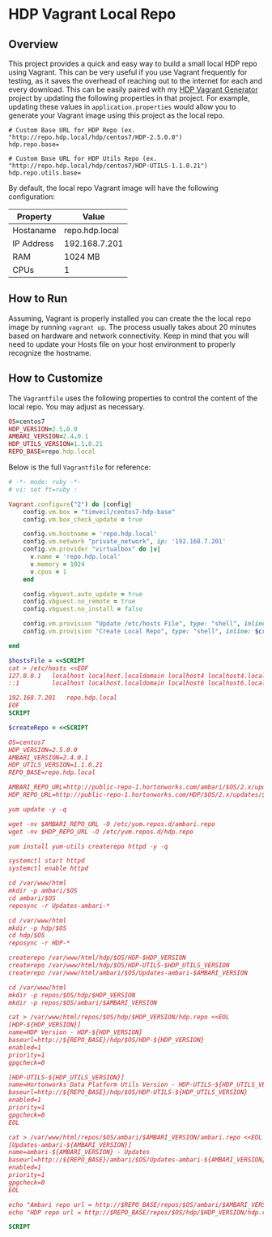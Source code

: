# HDP Vagrant Local Repo

## Overview
This project provides a quick and easy way to build a small local HDP repo using Vagrant.  This can be very useful if you use Vagrant frequently for testing, as it saves the overhead of reaching out to the internet for each and every download.  This can be easily paired with my [HDP Vagrant Generator](https://github.com/timveil/hdp-vagrant-generator) project by updating the following properties in that project.  For example, updating these values in `application.properties` would allow you to generate your Vagrant image using this project as the local repo.

```dosini
# Custom Base URL for HDP Repo (ex. "http://repo.hdp.local/hdp/centos7/HDP-2.5.0.0")
hdp.repo.base=

# Custom Base URL for HDP Utils Repo (ex. "http://repo.hdp.local/hdp/centos7/HDP-UTILS-1.1.0.21")
hdp.repo.utils.base=

```

By default, the local repo Vagrant image will have the following configuration:

Property | Value
------------ | -------------
Hostaname | repo.hdp.local
IP Address | 192.168.7.201
RAM | 1024 MB
CPUs | 1

## How to Run
Assuming, Vagrant is properly installed you can create the the local repo image by running `vagrant up`.  The process usually takes about 20 minutes based on hardware and network connectivity.  Keep in mind that you will need to update your Hosts file on your host environment to properly recognize the hostname.

## How to Customize
The `Vagrantfile` uses the following properties to control the content of the local repo.  You may adjust as necessary.

```rb
OS=centos7
HDP_VERSION=2.5.0.0
AMBARI_VERSION=2.4.0.1
HDP_UTILS_VERSION=1.1.0.21
REPO_BASE=repo.hdp.local
```

Below is the full `Vagrantfile` for reference:

```rb
# -*- mode: ruby -*-
# vi: set ft=ruby :

Vagrant.configure("2") do |config|
    config.vm.box = "timveil/centos7-hdp-base"
    config.vm.box_check_update = true

    config.vm.hostname = 'repo.hdp.local'
    config.vm.network "private_network", ip: '192.168.7.201'
    config.vm.provider "virtualbox" do |v|
      v.name = 'repo.hdp.local'
      v.memory = 1024
      v.cpus = 1
    end

    config.vbguest.auto_update = true
    config.vbguest.no_remote = true
    config.vbguest.no_install = false

    config.vm.provision "Update /etc/hosts File", type: "shell", inline: $hostsFile
    config.vm.provision "Create Local Repo", type: "shell", inline: $createRepo

end

$hostsFile = <<SCRIPT
cat > /etc/hosts <<EOF
127.0.0.1   localhost localhost.localdomain localhost4 localhost4.localdomain4
::1         localhost localhost.localdomain localhost6 localhost6.localdomain6

192.168.7.201   repo.hdp.local
EOF
SCRIPT

$createRepo = <<SCRIPT

OS=centos7
HDP_VERSION=2.5.0.0
AMBARI_VERSION=2.4.0.1
HDP_UTILS_VERSION=1.1.0.21
REPO_BASE=repo.hdp.local

AMBARI_REPO_URL=http://public-repo-1.hortonworks.com/ambari/$OS/2.x/updates/$AMBARI_VERSION/ambari.repo
HDP_REPO_URL=http://public-repo-1.hortonworks.com/HDP/$OS/2.x/updates/$HDP_VERSION/hdp.repo

yum update -y -q

wget -nv $AMBARI_REPO_URL -O /etc/yum.repos.d/ambari.repo
wget -nv $HDP_REPO_URL -O /etc/yum.repos.d/hdp.repo

yum install yum-utils createrepo httpd -y -q

systemctl start httpd
systemctl enable httpd

cd /var/www/html
mkdir -p ambari/$OS
cd ambari/$OS
reposync -r Updates-ambari-*

cd /var/www/html
mkdir -p hdp/$OS
cd hdp/$OS
reposync -r HDP-*

createrepo /var/www/html/hdp/$OS/HDP-$HDP_VERSION
createrepo /var/www/html/hdp/$OS/HDP-UTILS-$HDP_UTILS_VERSION
createrepo /var/www/html/ambari/$OS/Updates-ambari-$AMBARI_VERSION

cd /var/www/html
mkdir -p repos/$OS/hdp/$HDP_VERSION
mkdir -p repos/$OS/ambari/$AMBARI_VERSION

cat > /var/www/html/repos/$OS/hdp/$HDP_VERSION/hdp.repo <<EOL
[HDP-${HDP_VERSION}]
name=HDP Version - HDP-${HDP_VERSION}
baseurl=http://${REPO_BASE}/hdp/$OS/HDP-${HDP_VERSION}
enabled=1
priority=1
gpgcheck=0

[HDP-UTILS-${HDP_UTILS_VERSION}]
name=Hortonworks Data Platform Utils Version - HDP-UTILS-${HDP_UTILS_VERSION}
baseurl=http://${REPO_BASE}/hdp/$OS/HDP-UTILS-${HDP_UTILS_VERSION}
enabled=1
priority=1
gpgcheck=0
EOL

cat > /var/www/html/repos/$OS/ambari/$AMBARI_VERSION/ambari.repo <<EOL
[Updates-ambari-${AMBARI_VERSION}]
name=ambari-${AMBARI_VERSION} - Updates
baseurl=http://${REPO_BASE}/ambari/$OS/Updates-ambari-${AMBARI_VERSION}
enabled=1
priority=1
gpgcheck=0
EOL

echo "Ambari repo url = http://$REPO_BASE/repos/$OS/ambari/$AMBARI_VERSION/ambari.repo"
echo "HDP repo url = http://$REPO_BASE/repos/$OS/hdp/$HDP_VERSION/hdp.repo"

SCRIPT
```